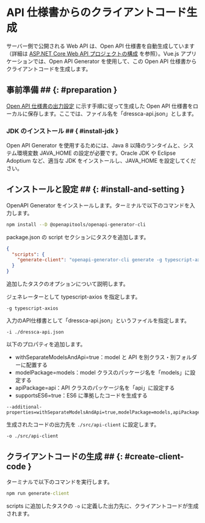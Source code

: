# API 仕様書からのクライアントコード生成

サーバー側で公開される Web API は、Open API 仕様書を自動生成しています（詳細は [ASP.NET Core Web API プロジェクトの構成](../dotnet/configure-asp-net-core-web-api-project.md) を参照）。Vue.js アプリケーションでは、Open API Generator を使用して、この Open API 仕様書からクライアントコードを生成します。

## 事前準備 ## {: #preparation }

[Open API 仕様書の出力設定](../dotnet/configure-asp-net-core-web-api-project.md) に示す手順に従って生成した Open API 仕様書をローカルに保存します。ここでは、ファイル名を「dressca-api.json」とします。

### JDK のインストール ## { #install-jdk }

Open API Generator を使用するためには、Java 8 以降のランタイムと、システム環境変数 JAVA_HOME の設定が必要です。Oracle JDK や Eclipse Adoptium など、適当な JDK をインストールし、JAVA_HOME を設定してください。

## インストールと設定 ## {: #install-and-setting }

OpenAPI Generator をインストールします。ターミナルで以下のコマンドを入力します。

```bash
npm install --D @openapitools/openapi-generator-cli
```

package.json の script セクションにタスクを追加します。

```json
{
  "scripts": {
    "generate-client": "openapi-generator-cli generate -g typescript-axios -i ./dressca-api.json --additional-properties=withSeparateModelsAndApi=true,modelPackage=models,apiPackage=api,supportsES6=true -o ./src/api-client"
  }
}
```

追加したタスクのオプションについて説明します。


ジェネレーターとして typescript-axios を指定します。

``` terminal
-g typescript-axios
```

入力のAPI仕様書として「dressca-api.json」というファイルを指定します。

``` terminal
-i ./dressca-api.json 
```

以下のプロパティを追加します。

- withSeparateModelsAndApi=true：model と API を別クラス・別フォルダーに配置する
- modelPackage=models：model クラスのパッケージ名を「models」に設定する
- apiPackage=api：API クラスのパッケージ名を「api」に設定する
- supportsES6=true：ES6 に準拠したコードを生成する

``` terminal
--additional-properties=withSeparateModelsAndApi=true,modelPackage=models,apiPackage=api,supportsES6=true
```

生成されたコードの出力先を ```./src/api-client``` に設定します。

``` terminal
-o ./src/api-client
```

## クライアントコードの生成 ## {: #create-client-code }

ターミナルで以下のコマンドを実行します。

```cmd
npm run generate-client
```

scripts に追加したタスクの ``` -o ``` に定義した出力先に、クライアントコードが生成されます。
